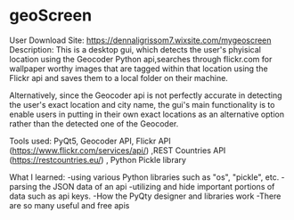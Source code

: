 # geoScreen

User Download Site: https://dennaligrissom7.wixsite.com/mygeoscreen
Description:
This is a desktop gui, which detects the user's phyisical location using the Geocoder Python api,searches through flickr.com for wallpaper worthy images that are tagged within that location using the Flickr api and saves them to a local folder on their machine.

Alternatively, since the Geocoder api is not perfectly accurate in detecting the user's exact location and city name, the gui's main functionality is to enable users in putting in their own exact locations as an alternative option rather than the detected one of the Geocoder.

Tools used: PyQt5, Geocoder API, Flickr API (https://www.flickr.com/services/api/) ,REST Countries API (https://restcountries.eu/) , Python Pickle library


What I learned:
-using various Python libraries such as "os", "pickle", etc. 
-parsing the JSON data of an api
-utilizing and hide important portions of data such as api keys.
-How the PyQty designer and libraries work
-There are so many useful and free apis



